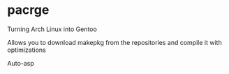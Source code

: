 # pacrge
Turning Arch Linux into Gentoo

Allows you to download makepkg from the repositories and compile it with optimizations

Auto-asp
